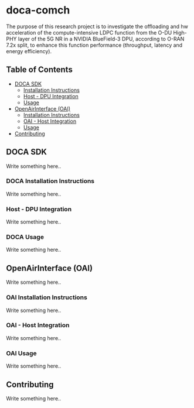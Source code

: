 # doca-comch
The purpose of this research project is to investigate the offloading and hw acceleration of the compute-intensive LDPC function from the O-DU High-PHY layer of the 5G NR in a NVIDIA BlueField-3 DPU, according to O-RAN 7.2x split, to enhance this function performance (throughput, latency and energy efficiency).

## Table of Contents

- [DOCA SDK](#doca-sdk)
    - [Installation Instructions](#doca-installation-instructions)
    - [Host - DPU Integration](#doca-integration)
    - [Usage](#doca-usage)
- [OpenAirInterface (OAI)](#openairinterface-oai)
    - [Installation Instructions](#oai-installation-instructions)
    - [OAI - Host Integration](#oai-integration)
    - [Usage](#oai-usage)
- [Contributing](#contributing)

## DOCA SDK

Write something here..

### DOCA Installation Instructions

Write something here..

### Host - DPU Integration

Write something here..

### DOCA Usage

Write something here..

## OpenAirInterface (OAI)

Write something here..

### OAI Installation Instructions

Write something here..

### OAI - Host Integration

Write something here..

### OAI Usage

Write something here..

## Contributing

Write something here..

